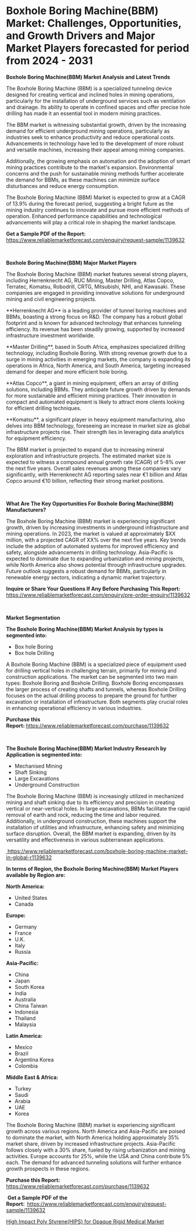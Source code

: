 <p><h1>Boxhole Boring Machine(BBM) Market: Challenges, Opportunities, and Growth Drivers and Major Market Players forecasted for period from 2024 - 2031</h1></p><p><strong>Boxhole Boring Machine(BBM) Market Analysis and Latest Trends</strong></p>
<p><p>The Boxhole Boring Machine (BBM) is a specialized tunneling device designed for creating vertical and inclined holes in mining operations, particularly for the installation of underground services such as ventilation and drainage. Its ability to operate in confined spaces and offer precise hole drilling has made it an essential tool in modern mining practices. </p><p>The BBM market is witnessing substantial growth, driven by the increasing demand for efficient underground mining operations, particularly as industries seek to enhance productivity and reduce operational costs. Advancements in technology have led to the development of more robust and versatile machines, increasing their appeal among mining companies. </p><p>Additionally, the growing emphasis on automation and the adoption of smart mining practices contribute to the market's expansion. Environmental concerns and the push for sustainable mining methods further accelerate the demand for BBMs, as these machines can minimize surface disturbances and reduce energy consumption.</p><p>The Boxhole Boring Machine (BBM) Market is expected to grow at a CAGR of 13.9% during the forecast period, suggesting a bright future as the mining industry continues to innovate and pursue more efficient methods of operation. Enhanced performance capabilities and technological advancements will play a critical role in shaping the market landscape.</p></p>
<p><strong>Get a Sample PDF of the Report:&nbsp;</strong> <a href="https://www.reliablemarketforecast.com/enquiry/request-sample/1139632?utm_campaign=1134&utm_medium=2&utm_source=Github&utm_content=ia&utm_term=28122024&utm_id=boxhole-boring-machinebbm">https://www.reliablemarketforecast.com/enquiry/request-sample/1139632</a></p>
<p>&nbsp;</p>
<p><strong>Boxhole Boring Machine(BBM) Major Market Players</strong></p>
<p><p>The Boxhole Boring Machine (BBM) market features several strong players, including Herrenknecht AG, RUC Mining, Master Drilling, Atlas Copco, Terratec, Komatsu, Robodrill, CRTG, Mitsubishi, NHI, and Kawasaki. These companies are engaged in providing innovative solutions for underground mining and civil engineering projects.</p><p>**Herrenknecht AG** is a leading provider of tunnel boring machines and BBMs, boasting a strong focus on R&D. The company has a robust global footprint and is known for advanced technology that enhances tunneling efficiency. Its revenue has been steadily growing, supported by increased infrastructure investment worldwide.</p><p>**Master Drilling**, based in South Africa, emphasizes specialized drilling technology, including Boxhole Boring. With strong revenue growth due to a surge in mining activities in emerging markets, the company is expanding its operations in Africa, North America, and South America, targeting increased demand for deeper and more efficient hole boring.</p><p>**Atlas Copco**, a giant in mining equipment, offers an array of drilling solutions, including BBMs. They anticipate future growth driven by demands for more sustainable and efficient mining practices. Their innovation in compact and automated equipment is likely to attract more clients looking for efficient drilling techniques.</p><p>**Komatsu**, a significant player in heavy equipment manufacturing, also delves into BBM technology, foreseeing an increase in market size as global infrastructure projects rise. Their strength lies in leveraging data analytics for equipment efficiency.</p><p>The BBM market is projected to expand due to increasing mineral exploration and infrastructure projects. The estimated market size is expected to witness a compound annual growth rate (CAGR) of 5-8% over the next five years. Overall sales revenues among these companies vary significantly, with Herrenknecht AG reporting sales near €1 billion and Atlas Copco around €10 billion, reflecting their strong market positions.</p></p>
<p>&nbsp;</p>
<p><strong>What Are The Key Opportunities For Boxhole Boring Machine(BBM) Manufacturers?</strong></p>
<p><p>The Boxhole Boring Machine (BBM) market is experiencing significant growth, driven by increasing investments in underground infrastructure and mining operations. In 2023, the market is valued at approximately $XX million, with a projected CAGR of XX% over the next five years. Key trends include the adoption of automated systems for improved efficiency and safety, alongside advancements in drilling technology. Asia-Pacific is expected to dominate due to expanding urbanization and mining projects, while North America also shows potential through infrastructure upgrades. Future outlook suggests a robust demand for BBMs, particularly in renewable energy sectors, indicating a dynamic market trajectory.</p></p>
<p><strong>Inquire or Share Your Questions If Any Before Purchasing This Report:</strong> <a href="https://www.reliablemarketforecast.com/enquiry/pre-order-enquiry/1139632?utm_campaign=1134&utm_medium=2&utm_source=Github&utm_content=ia&utm_term=28122024&utm_id=boxhole-boring-machinebbm">https://www.reliablemarketforecast.com/enquiry/pre-order-enquiry/1139632</a></p>
<p>&nbsp;</p>
<p><strong>Market Segmentation</strong></p>
<p><strong>The Boxhole Boring Machine(BBM) Market Analysis by types is segmented into:</strong></p>
<p><ul><li>Box hole Boring</li><li>Box hole Drilling</li></ul></p>
<p><p>A Boxhole Boring Machine (BBM) is a specialized piece of equipment used for drilling vertical holes in challenging terrain, primarily for mining and construction applications. The market can be segmented into two main types: Boxhole Boring and Boxhole Drilling. Boxhole Boring encompasses the larger process of creating shafts and tunnels, whereas Boxhole Drilling focuses on the actual drilling process to prepare the ground for further excavation or installation of infrastructure. Both segments play crucial roles in enhancing operational efficiency in various industries.</p></p>
<p><strong>Purchase this Report:&nbsp;</strong><a href="https://www.reliablemarketforecast.com/purchase/1139632?utm_campaign=1134&utm_medium=2&utm_source=Github&utm_content=ia&utm_term=28122024&utm_id=boxhole-boring-machinebbm">https://www.reliablemarketforecast.com/purchase/1139632</a></p>
<p>&nbsp;</p>
<p><strong>The Boxhole Boring Machine(BBM) Market Industry Research by Application is segmented into:</strong></p>
<p><ul><li>Mechanised Mining</li><li>Shaft Sinking</li><li>Large Excavations</li><li>Underground Construction</li></ul></p>
<p><p>The Boxhole Boring Machine (BBM) is increasingly utilized in mechanized mining and shaft sinking due to its efficiency and precision in creating vertical or near-vertical holes. In large excavations, BBMs facilitate the rapid removal of earth and rock, reducing the time and labor required. Additionally, in underground construction, these machines support the installation of utilities and infrastructure, enhancing safety and minimizing surface disruption. Overall, the BBM market is expanding, driven by its versatility and effectiveness in various subterranean applications.</p></p>
<p><a href="https://www.reliablemarketforecast.com/boxhole-boring-machine-market-in-global-r1139632?utm_campaign=1134&utm_medium=2&utm_source=Github&utm_content=ia&utm_term=28122024&utm_id=boxhole-boring-machinebbm">&nbsp;https://www.reliablemarketforecast.com/boxhole-boring-machine-market-in-global-r1139632</a></p>
<p><strong>In terms of Region, the Boxhole Boring Machine(BBM) Market Players available by Region are:</strong></p>
<p>
    <p> <strong> North America: </strong>
        <ul>
            <li>United States</li>
            <li>Canada</li>
        </ul>
        </p> 
    <p> <strong> Europe: </strong>
        <ul>
            <li>Germany</li>
            <li>France</li>
            <li>U.K.</li>
            <li>Italy</li>
            <li>Russia</li>
        </ul>
        </p> 
    <p> <strong> Asia-Pacific: </strong>
        <ul>
            <li>China</li>
            <li>Japan</li>
            <li>South Korea</li>
            <li>India</li>
            <li>Australia</li>
            <li>China Taiwan</li>
            <li>Indonesia</li>
            <li>Thailand</li>
            <li>Malaysia</li>
        </ul>
        </p> 
    <p> <strong> Latin America: </strong>
        <ul>
            <li>Mexico</li>
            <li>Brazil</li>
            <li>Argentina Korea</li>
            <li>Colombia</li>
        </ul>
        </p> 
    <p> <strong> Middle East & Africa: </strong>
        <ul>
            <li>Turkey</li>
            <li>Saudi</li>
            <li>Arabia</li>
            <li>UAE</li>
            <li>Korea</li>
        </ul>
    </p>
    </p>
<p><p>The Boxhole Boring Machine (BBM) market is experiencing significant growth across various regions. North America and Asia-Pacific are poised to dominate the market, with North America holding approximately 35% market share, driven by increased infrastructure projects. Asia-Pacific follows closely with a 30% share, fueled by rising urbanization and mining activities. Europe accounts for 25%, while the USA and China contribute 5% each. The demand for advanced tunneling solutions will further enhance growth prospects in these regions.</p></p>
<p><strong>Purchase this Report: </strong><a href="https://www.reliablemarketforecast.com/purchase/1139632?utm_campaign=1134&utm_medium=2&utm_source=Github&utm_content=ia&utm_term=28122024&utm_id=boxhole-boring-machinebbm">https://www.reliablemarketforecast.com/purchase/1139632</a></p>
<p>&nbsp;<strong>Get a Sample PDF of the Report:&nbsp;&nbsp;</strong><a href="https://www.reliablemarketforecast.com/enquiry/request-sample/1139632?utm_campaign=1134&utm_medium=2&utm_source=Github&utm_content=ia&utm_term=28122024&utm_id=boxhole-boring-machinebbm">https://www.reliablemarketforecast.com/enquiry/request-sample/1139632</a></p>
<p><strong></strong></p>
<p><p><a href="https://github.com/BryceTownsendr/Market-Research-Report-List-7/blob/main/high-impact-poly-styrenehips-for-opaque-rigid-medical-market.md?utm_campaign=1134&utm_medium=2&utm_source=Github&utm_content=ia&utm_term=28122024&utm_id=boxhole-boring-machinebbm">High Impact Poly Styrene(HIPS) for Opaque Rigid Medical Market</a></p></p>